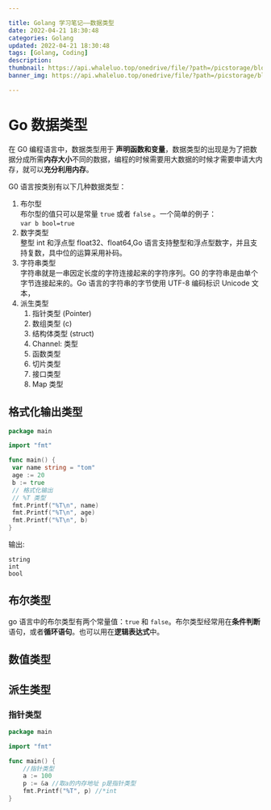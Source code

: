 ```yaml
---

title: Golang 学习笔记——数据类型
date: 2022-04-21 18:30:48
categories: Golang
updated: 2022-04-21 18:30:48
tags: [Golang, Coding]
description:
thumbnail: https://api.whaleluo.top/onedrive/file/?path=/picstorage/blog/Golang/icon_img.png&webp=true
banner_img: https://api.whaleluo.top/onedrive/file/?path=/picstorage/blog/Golang/icon_img.png&webp=true

---
```


# Go 数据类型

在 G0 编程语言中，数据类型用于 **声明函数和变量**，数据类型的出现是为了把数据分成所需**内存大小**不同的数据，编程的时候需要用大数据的时候才需要申请大内存，就可以**充分利用内存**。

G0 语言按类别有以下几种数据类型：

1. 布尔型  
   布尔型的值只可以是常量 `true` 或者 `false` 。一个简单的例子：  
   `var b bool=true`
2. 数字类型  
   整型 int 和浮点型 float32、float64,Go 语言支持整型和浮点型数字，并且支持复数，具中位的运算采用补码。
3. 字符串类型  
   字符串就是一串因定长度的字符连接起来的字符序列。G0 的字符串是由单个字节连接起来的。Go 语言的字符串的字节使用 UTF-8 编码标识 Unicode 文本，
4. 派生类型
   1. 指针类型 (Pointer)
   2. 数组类型 (c)
   3. 结构体类型 (struct)
   4. Channel: 类型
   5. 函数类型
   6. 切片类型
   7. 接口类型
   8. Map 类型

## 格式化输出类型

```go
package main

import "fmt"

func main() {
 var name string = "tom"
 age := 20
 b := true
 // 格式化输出
 // %T 类型
 fmt.Printf("%T\n", name)
 fmt.Printf("%T\n", age)
 fmt.Printf("%T\n", b)
}
```

输出:

```shell
string
int
bool
```

## 布尔类型

go 语言中的布尔类型有两个常量值：`true` 和 `false`。布尔类型经常用在**条件判断**语句，或者**循环语句**。也可以用在**逻辑表达式**中。

## 数值类型

## 派生类型

### 指针类型

```go
package main

import "fmt"

func main() {
    //指针类型
    a := 100
    p := &a //取a的内存地址 p是指针类型
    fmt.Printf("%T", p) //*int
}
```
